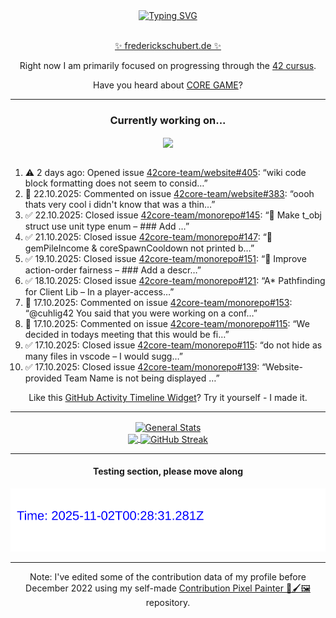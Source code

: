 <div align="center">
	<a href="https://git.io/typing-svg"><img src="https://readme-typing-svg.demolab.com?font=Fira+Code&size=30&pause=1000&color=70A5FD&background=1A1B27&center=true&vCenter=true&repeat=false&random=false&width=550&lines=%F0%9F%91%8B+Hello+World!+I'm+Freddy!+%F0%9F%96%96" alt="Typing SVG" /></a>
</div>
<br>
<div align="center">
	<p></p><a href="https://frederickschubert.de">✨ frederickschubert.de ✨</a></p>
	<p>Right now I am primarily focused on progressing through the <a href="https://github.com/FreddyMSchubert/42_cursus">42 cursus</a>.</p>
	<p>Have you heard about <a href="https://coregame.de/">CORE GAME</a>?</p>
</div>

<hr>

<div align="center">

### Currently working on...

<!-- [![current_repo](https://github-readme-stats.vercel.app/api/pin/?username=FreddyMSchubert&repo=Crafty_Concoctions&theme=tokyonight)](https://github.com/FreddyMSchubert/Crafty_Concoctions) -->

<div align="center">
	<a href="https://github.com/42core-team/monorepo" target="_blank">
		<img align="center" src="https://github-readme-stats.vercel.app/api/pin/?username=42core-team&repo=monorepo&theme=tokyonight" />
	</a>
</div>

<br>

<div align="left">
<ol>
<!-- ACTIVITY:START -->
<li>⚠️ 2 days ago: Opened issue <a href="https://github.com/42core-team/website/issues/405">42core-team/website#405</a>: “wiki code block formatting does not seem to consid…”</li>
<li>💬 22.10.2025: Commented on issue <a href="https://github.com/42core-team/website/pull/383#issuecomment-3433815731">42core-team/website#383</a>: “oooh thats very cool i didn't know that was a thin…”</li>
<li>✅ 22.10.2025: Closed issue <a href="https://github.com/42core-team/monorepo/issues/145">42core-team/monorepo#145</a>: “🤗 Make t_obj struct use unit type enum – ### Add …”</li>
<li>✅ 21.10.2025: Closed issue <a href="https://github.com/42core-team/monorepo/issues/147">42core-team/monorepo#147</a>: “🤗 gemPileIncome & coreSpawnCooldown not printed b…”</li>
<li>✅ 19.10.2025: Closed issue <a href="https://github.com/42core-team/monorepo/issues/151">42core-team/monorepo#151</a>: “🤗 Improve action-order fairness – ### Add a descr…”</li>
<li>✅ 18.10.2025: Closed issue <a href="https://github.com/42core-team/monorepo/issues/121">42core-team/monorepo#121</a>: “A* Pathfinding for Client Lib – In a player-access…”</li>
<li>💬 17.10.2025: Commented on issue <a href="https://github.com/42core-team/monorepo/pull/153#issuecomment-3414159852">42core-team/monorepo#153</a>: “@cuhlig42 You said that you were working on a conf…”</li>
<li>💬 17.10.2025: Commented on issue <a href="https://github.com/42core-team/monorepo/issues/115#issuecomment-3413026228">42core-team/monorepo#115</a>: “We decided in todays meeting that this would be fi…”</li>
<li>✅ 17.10.2025: Closed issue <a href="https://github.com/42core-team/monorepo/issues/115">42core-team/monorepo#115</a>: “do not hide as many files in vscode – I would sugg…”</li>
<li>✅ 17.10.2025: Closed issue <a href="https://github.com/42core-team/monorepo/issues/139">42core-team/monorepo#139</a>: “Website-provided Team Name is not being displayed …”</li>
<!-- ACTIVITY:END -->
</ol>
</div>

Like this [GitHub Activity Timeline Widget](https://github.com/FreddyMSchubert/github-activity-timeline)? Try it yourself - I made it.

<hr>

<div align="center">
	<a href="https://github.com/anuraghazra/github-readme-stats" target="_blank">
		<img height=200 align="center" src="https://github-readme-stats.vercel.app/api?username=FreddyMSchubert&show_icons=true&theme=tokyonight&card_width=650" alt="General Stats" />
	</a>
</div>

<div align="center">
	<a href="https://github.com/anuraghazra/github-readme-stats" target="_blank">
		<img height=200 align="center" src="https://github-readme-stats.vercel.app/api/top-langs/?username=FreddyMSchubert&layout=donut&theme=tokyonight&card_width=320">
	</a>
	<a href="https://github.com/DenverCoder1/github-readme-streak-stats" target="_blank">
		<img height=200 align="center" src="https://streak-stats.demolab.com?user=FreddyMSchubert&theme=tokyonight&date_format=j%20M%5B%20Y%5D&card_width=320&card_height=200&hide_total_contributions=true" alt="GitHub Streak" />
	</a>
</div>

<hr>

#### Testing section, please move along

![GitHub Defenders SVG](https://github.com/FreddyMSchubert/FreddyMSchubert/blob/github_defenders_output/output.svg)

<hr>

Note: I've edited some of the contribution data of my profile before December 2022 using my self-made [Contribution Pixel Painter 🎨🖌️🖼️](https://github.com/FreddyMSchubert/contribution-pixel-painter) repository.
